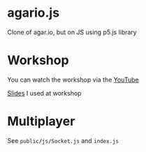 # agario.js

Clone of agar.io, but on JS using p5.js library

# Workshop
You can watch the workshop via the [YouTube](https://www.youtube.com/watch?v=hw5tkcAXjD0)

[Slides](https://stdntpartners-my.sharepoint.com/:p:/g/personal/baris_dede_studentambassadors_com/Ed0z7imNvzxLvM3Z2kg2ougBHtlJ6ZlgBXGsfNb32H6wUA?e=veenny) I used at workshop


# Multiplayer

See `public/js/Socket.js` and `index.js`
